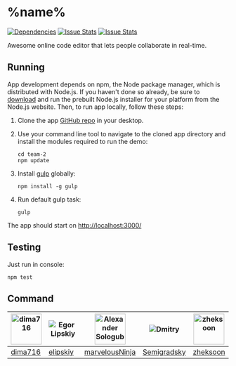 # %name%

[![Dependencies](https://david-dm.org/yandex-shri-minsk-2014/team-2.png)](https://david-dm.org/yandex-shri-minsk-2014/team-2)
[![Issue Stats](http://issuestats.com/github/yandex-shri-minsk-2014/team-2/badge/pr)](http://issuestats.com/github/yandex-shri-minsk-2014/team-2)
[![Issue Stats](http://issuestats.com/github/yandex-shri-minsk-2014/team-2/badge/issue)](http://issuestats.com/github/yandex-shri-minsk-2014/team-2)


Awesome online code editor that lets people collaborate in real-time.

## Running

App development depends on npm, the Node package manager, which is distributed with Node.js. If you haven't done so already, be sure to [download](http://nodejs.org/download/) and run the prebuilt Node.js installer for your platform from the Node.js website. Then, to run app locally, follow these steps:

1. Clone the app [GitHub repo](https://github.com/yandex-shri-minsk-2014/team-2) in your desktop.
2. Use your command line tool to navigate to the cloned app directory and install the modules required to run the demo:

   ```
   cd team-2
   npm update
   ```

3. Install [gulp](http://gulpjs.com/) globally:

   ```
   npm install -g gulp
   ```

4. Run default gulp task:

   ```
   gulp
   ```

The app should start on [http://localhost:3000/](http://localhost:3000/)


## Testing

Just run in console:
   ```
   npm test
   ```


## Command

| <img alt="dima716" src="https://avatars2.githubusercontent.com/u/8137279" width="70"> |![Egor Lipskiy](https://avatars1.githubusercontent.com/u/2931416?s=70) |<img alt="Alexander Sologub" src="https://avatars0.githubusercontent.com/u/902788" width="70"> | ![Dmitry](https://avatars1.githubusercontent.com/u/1198848?s=70) | <img alt="zheksoon" src="https://avatars0.githubusercontent.com/u/8950238" width="70"> |
|---|---|---|---|---|
| [dima716](https://github.com/dima716) | [elipskiy](https://github.com/elipskiy) | [marvelousNinja](https://github.com/marvelousNinja) | [Semigradsky](https://github.com/Semigradsky) | [zheksoon](https://github.com/zheksoon) |
